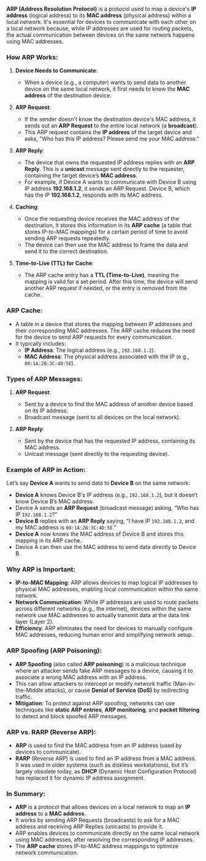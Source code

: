 **ARP (Address Resolution Protocol)** is a protocol used to map a device's **IP address** (logical address) to its **MAC address** (physical address) within a local network. It's essential for devices to communicate with each other on a local network because, while IP addresses are used for routing packets, the actual communication between devices on the same network happens using MAC addresses.

### **How ARP Works:**

1. **Device Needs to Communicate**:
   - When a device (e.g., a computer) wants to send data to another device on the same local network, it first needs to know the **MAC address** of the destination device.

2. **ARP Request**:
   - If the sender doesn't know the destination device's MAC address, it sends out an **ARP Request** to the entire local network (a **broadcast**).
   - This ARP request contains the **IP address** of the target device and asks, "Who has this IP address? Please send me your MAC address."

3. **ARP Reply**:
   - The device that owns the requested IP address replies with an **ARP Reply**. This is a **unicast** message sent directly to the requester, containing the target device’s **MAC address**.
   - For example, if Device A wants to communicate with Device B using IP address **192.168.1.2**, it sends an ARP Request. Device B, which has the IP **192.168.1.2**, responds with its MAC address.

4. **Caching**:
   - Once the requesting device receives the MAC address of the destination, it stores this information in its **ARP cache** (a table that stores IP-to-MAC mappings) for a certain period of time to avoid sending ARP requests repeatedly.
   - The device can then use the MAC address to frame the data and send it to the correct destination.

5. **Time-to-Live (TTL) for Cache**:
   - The ARP cache entry has a **TTL (Time-to-Live)**, meaning the mapping is valid for a set period. After this time, the device will send another ARP request if needed, or the entry is removed from the cache.

### **ARP Cache**:
- A table in a device that stores the mapping between IP addresses and their corresponding MAC addresses. The ARP cache reduces the need for the device to send ARP requests for every communication.
- It typically includes:
  - **IP Address**: The logical address (e.g., `192.168.1.2`).
  - **MAC Address**: The physical address associated with the IP (e.g., `00:1A:2B:3C:4D:5E`).

### **Types of ARP Messages**:

1. **ARP Request**:
   - Sent by a device to find the MAC address of another device based on its IP address.
   - Broadcast message (sent to all devices on the local network).

2. **ARP Reply**:
   - Sent by the device that has the requested IP address, containing its MAC address.
   - Unicast message (sent directly to the requesting device).

### **Example of ARP in Action**:

Let’s say **Device A** wants to send data to **Device B** on the same network:

- **Device A** knows Device B's IP address (e.g., `192.168.1.2`), but it doesn’t know Device B’s MAC address.
- Device A sends an **ARP Request** (broadcast message) asking, “Who has IP `192.168.1.2`?”
- **Device B** replies with an **ARP Reply** saying, “I have IP `192.168.1.2`, and my MAC address is `00:1A:2B:3C:4D:5E`.”
- **Device A** now knows the MAC address of Device B and stores this mapping in its ARP cache.
- Device A can then use the MAC address to send data directly to Device B.

### **Why ARP is Important**:

- **IP-to-MAC Mapping**: ARP allows devices to map logical IP addresses to physical MAC addresses, enabling local communication within the same network.
- **Network Communication**: While IP addresses are used to route packets across different networks (e.g., the internet), devices within the same network use MAC addresses to actually transmit data at the data link layer (Layer 2).
- **Efficiency**: ARP eliminates the need for devices to manually configure MAC addresses, reducing human error and simplifying network setup.

### **ARP Spoofing (ARP Poisoning)**:
- **ARP Spoofing** (also called **ARP poisoning**) is a malicious technique where an attacker sends fake ARP messages to a device, causing it to associate a wrong MAC address with an IP address.
- This can allow attackers to intercept or modify network traffic (Man-in-the-Middle attacks), or cause **Denial of Service (DoS)** by redirecting traffic.
- **Mitigation**: To protect against ARP spoofing, networks can use techniques like **static ARP entries**, **ARP monitoring**, and **packet filtering** to detect and block spoofed ARP messages.

### **ARP vs. RARP (Reverse ARP)**:
- **ARP** is used to find the MAC address from an IP address (used by devices to communicate).
- **RARP** (Reverse ARP) is used to find an IP address from a MAC address. It was used in older systems (such as diskless workstations), but it’s largely obsolete today, as **DHCP** (Dynamic Host Configuration Protocol) has replaced it for dynamic IP address assignment.

### **In Summary**:
- **ARP** is a protocol that allows devices on a local network to map an **IP address** to a **MAC address**.
- It works by sending ARP Requests (broadcasts) to ask for a MAC address and receiving ARP Replies (unicasts) to provide it.
- ARP enables devices to communicate directly on the same local network using MAC addresses, after resolving the corresponding IP addresses.
- The **ARP cache** stores IP-to-MAC address mappings to optimize network communication.
